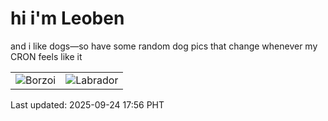 # hi i'm Leoben

and i like dogs—so have some random dog pics that change whenever my CRON feels like it

|  |  |
|--------|----------|
| ![Borzoi](https://random-dog-vercel.vercel.app/api/random-borzoi?v=1758707800) | ![Labrador](https://random-dog-vercel.vercel.app/api/random-labrador?v=1758707800) |

Last updated: 2025-09-24 17:56 PHT
